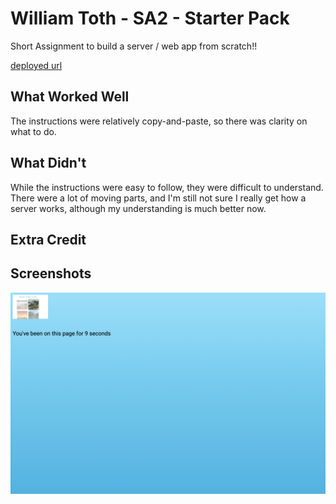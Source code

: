 # William Toth - SA2 - Starter Pack

Short Assignment to build a server / web app from scratch!!

[deployed url](https://confident-davinci-91dfdf.netlify.app/)

## What Worked Well

The instructions were relatively copy-and-paste, so there was clarity on what to do.

## What Didn't

While the instructions were easy to follow, they were difficult to understand. There were a lot of moving parts, and I'm still not sure I really get how a server works, although my understanding is much better now.

## Extra Credit

## Screenshots

![](example.png)
